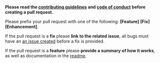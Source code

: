 **Please read the [contributing guidelines](https://github.com/GrivaSchoolOfCoding/alembic/blob/master/.github/CONTRIBUTING.md) and [code of conduct](https://github.com/GrivaSchoolOfCoding/alembic/blob/master/.github/CODE_OF_CONDUCT.md) before creating a pull request.**

Please prefix your pull request with one of the following: **[Feature]** **[Fix]** **[Enhancement]**.

If the pull request is a **fix** please **link to the related issue**, all bugs must have an [an issue created](https://github.com/GrivaSchoolOfCoding/alembic/issues/new) before a fix is provided.

If the pull request is a **feature** please **provide a summary of how it works**, as well as documentation in the [readme](https://github.com/GrivaSchoolOfCoding/alembic/blob/master/README.md).
